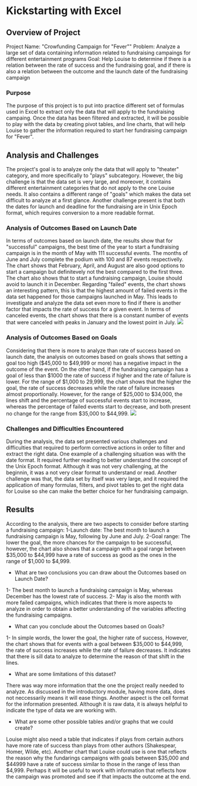 # Kickstarting with Excel

## Overview of Project
Project Name: "Crowfunding Campaign for "Fever""
Problem: Analyze a large set of data containing information related to fundraising campaings for different entertainment programs
Goal: Help Louise to determine if there is a relation between the rate of success and the fundraising goal, and if there is also a relation between the outcome and the launch date of the fundraising campaign

### Purpose
The purpose of this project is to put into practice different set of formulas used in Excel to extract only the data that will apply to the fundraising campaing. Once the data has been filtered and extracted, it will be possible to play with the data by creating pivot tables, and line charts, that will help Louise to gather the information required to start her fundraising campaign for "Fever".
	

## Analysis and Challenges
The project's goal is to analyze only the data that will apply to "theater" category, and more specifically to "plays" subcategory. However, the big challenge is that the data set is very large, and moreover, it contains different entertainment categories that do not apply to the one Louise needs. It also contains a different range of "goals" which makes the data set difficult to analyze at a first glance. Another challenge present is that both the dates for launch and deadline for the fundraising are in Unix Epoch format, which requires conversion to a more readable format.

### Analysis of Outcomes Based on Launch Date
In terms of outcomes based on launch date, the results show that for "successful" campaigns, the best time of the year to start a fundraising campaign is in the month of May with 111 successful events. The months of June and July complete the podium with 100 and 87 events respectivelly. The chart shows that February, April, and August are also good options to start a campaign but definitevely not the best compared to the first three. The chart also shows that to start a fundraising campaign, Louise should avoid to launch it in December.
Regarding "failed" events, the chart shows an interesting pattern, this is that the highest amount of failed events in the data set happened for those campaigns launched in May. This leads to investigate and analyze the data set even more to find if there is another factor that impacts the rate of success for a given event. 
In terms of canceled events, the chart shows that there is a constant number of events that were canceled with peaks in January and the lowest point in July.
![](images/Theater_Outcomesvs_Launch.png)

### Analysis of Outcomes Based on Goals
Considering that there is more to analyze than rate of success based on launch date, the analysis on outcomes based on goals shows that setting a goal too high ($45,000 to $49,999 or more) has a negative impact in the outcome of the event. On the other hand, if the fundraising campaign has a goal of less than $1000 the rate of success if higher and the rate of failure is lower. For the range of $1,000 to 29,999, the chart shows that the higher the goal, the rate of success decreases while the rate of failure increases almost proportionally. However, for the range of $25,000 to $34,000, the lines shift and the percentage of successful events start to increase, whereas the percentage of failed events start to decrease, and both present no change for the range from $35,000 to $44,999.
![](images/Outcomes_vs_Goals.png)

### Challenges and Difficulties Encountered
During the analysis, the data set presented various challenges and difficulties that required to perform corrective actions in order to filter and extract the right data. One example of a challenging situation was with the date format. It required further reading to better understand the concept of the Unix Epoch format. Although it was not very challenging, at the beginnin, it was a not very clear format to understand or read. Another challenge was that, the data set by itself was very large, and it required the application of many formulas, filters, and pivot tables to get the right data for Louise so she can make the better choice for her fundraising campaign.


## Results
According to the analysis, there are two aspects to consider before starting a fundraising campaign:
1-Launch date:
The best month to launch a fundraising campaign is May, following by June and July.
2-Goal range:
The lower the goal, the more chances for the campaign to be successful, however, the chart also shows that a campaign with a goal range between $35,000 to $44,999 have a rate of success as good as the ones in the range of $1,000 to $4,999.
	
- What are two conclusions you can draw about the Outcomes based on Launch Date?

1- The best month to launch a fundraising campaign is May, whereas December has the lowest rate of success.
2- May is also the month with more failed campaigns, which indicates that there is more aspects to analyze in order to obtain a better understanding of the variables affecting the fundraising campaigns.

- What can you conclude about the Outcomes based on Goals?

1- In simple words, the lower the goal, the higher rate of success, However, the chart shows that for events with a goal between $35,000 to $44,999, the rate of success increases while the rate of failure decreases. It indicates that there is sill data to analyze to determine the reason of that shift in the lines.


- What are some limitations of this dataset?

There was way more information that the one the project really needed to analyze. As discussed in the introductory module, having more data, does not neccessarily means it will ease things.
Another aspect is the cell format for the information presented. Although it is raw data, it is always helpful to indicate the type of data we are working with.
	

- What are some other possible tables and/or graphs that we could create?
	
Louise might also need a table that indicates if plays from certain authors have more rate of success than plays from other authors (Shakespear, Homer, Wilde, etc). Another chart that Louise could use is one that reflects the reason why the fundarings campaigns with goals between $35,000 and $44999 have a rate of success similar to those in the range of less than $4,999. Perhaps it will be useful to work with information that reflects how the campaign was promoted and see if that impacts the outcome at the end.
